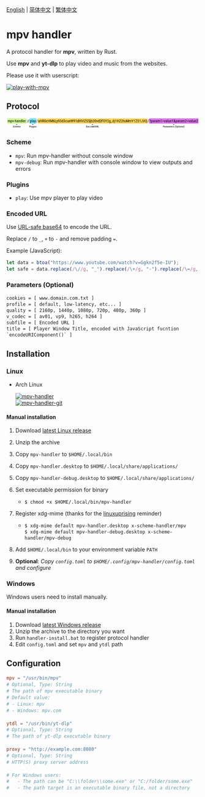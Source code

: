 [English][readme-en] | [简体中文][readme-zh-hans] | [繁体中文][readme-zh-hant]

[readme-en]: https://github.com/akiirui/mpv-handler/blob/main/README.md
[readme-zh-hans]: https://github.com/akiirui/mpv-handler/blob/main/README.zh-Hans.md
[readme-zh-hant]: https://github.com/akiirui/mpv-handler/blob/main/README.zh-Hant.md

# mpv handler

A protocol handler for **mpv**, written by Rust.

Use **mpv** and **yt-dlp** to play video and music from the websites.

Please use it with userscript:

[![play-with-mpv][badges-play-with-mpv]][greasyfork-play-with-mpv]

## Protocol

![](share/proto.png)

### Scheme

- `mpv`: Run mpv-handler without console window
- `mpv-debug`: Run mpv-handler with console window to view outputs and errors

### Plugins

- `play`: Use mpv player to play video

### Encoded URL

Use [URL-safe base64][rfc-base64-url] to encode the URL.

Replace `/` to `_`, `+` to `-` and remove padding `=`.

Example (JavaScript):

```javascript
let data = btoa("https://www.youtube.com/watch?v=Ggkn2f5e-IU");
let safe = data.replace(/\//g, "_").replace(/\+/g, "-").replace(/\=/g, "");
```

### Parameters (Optional)

```
cookies = [ www.domain.com.txt ]
profile = [ default, low-latency, etc... ]
quality = [ 2160p, 1440p, 1080p, 720p, 480p, 360p ]
v_codec = [ av01, vp9, h265, h264 ]
subfile = [ Encoded URL ]
title = [ Player Window Title, encoded with JavaScript fucntion `encodeURIComponent()` ]
```

## Installation

### Linux

- Arch Linux

  [![mpv-handler][badges-aur]][download-aur] \
  [![mpv-handler-git][badges-aur-git]][download-aur-git]

#### Manual installation

1. Download [latest Linux release][download-linux]
2. Unzip the archive
3. Copy `mpv-handler` to `$HOME/.local/bin`
4. Copy `mpv-handler.desktop` to `$HOME/.local/share/applications/`
5. Copy `mpv-handler-debug.desktop` to `$HOME/.local/share/applications/`
6. Set executable permission for binary

   - ```
     $ chmod +x $HOME/.local/bin/mpv-handler
     ```

7. Register xdg-mime (thanks for the [linuxuprising][linuxuprising] reminder)

   - ```
     $ xdg-mime default mpv-handler.desktop x-scheme-handler/mpv
     $ xdg-mime default mpv-handler-debug.desktop x-scheme-handler/mpv-debug
     ```

8. Add `$HOME/.local/bin` to your environment variable `PATH`
9. **Optional**: _Copy `config.toml` to `$HOME/.config/mpv-handler/config.toml` and configure_

### Windows

Windows users need to install manually.

#### Manual installation

1. Download [latest Windows release][download-windows]
2. Unzip the archive to the directory you want
3. Run `handler-install.bat` to register protocol handler
4. Edit `config.toml` and set `mpv` and `ytdl` path

## Configuration

```toml
mpv = "/usr/bin/mpv"
# Optional, Type: String
# The path of mpv executable binary
# Default value:
# - Linux: mpv
# - Windows: mpv.com

ytdl = "/usr/bin/yt-dlp"
# Optional, Type: String
# The path of yt-dlp executable binary

proxy = "http://example.com:8080"
# Optional, Type: String
# HTTP(S) proxy server address

# For Windows users:
#   - The path can be "C:\\folder\\some.exe" or "C:/folder/some.exe"
#   - The path target is an executable binary file, not a directory
```

[rfc-base64-url]: https://datatracker.ietf.org/doc/html/rfc4648#section-5
[badges-aur-git]: https://img.shields.io/aur/version/mpv-handler-git?label=mpv-handler-git&style=for-the-badge
[badges-aur]: https://img.shields.io/aur/version/mpv-handler?label=mpv-handler&style=for-the-badge
[badges-play-with-mpv]: https://img.shields.io/badge/dynamic/json?style=for-the-badge&label=play-with-mpv&prefix=v&query=version&url=https%3A%2F%2Fgreasyfork.org%2Fscripts%2F416271.json
[download-aur-git]: https://aur.archlinux.org/packages/mpv-handler-git/
[download-aur]: https://aur.archlinux.org/packages/mpv-handler/
[download-linux]: https://github.com/akiirui/mpv-handler/releases/latest/download/mpv-handler-linux-amd64.zip
[download-macos]: https://github.com/akiirui/mpv-handler/releases/latest/download/mpv-handler-macos-amd64.zip
[download-windows]: https://github.com/akiirui/mpv-handler/releases/latest/download/mpv-handler-windows-amd64.zip
[greasyfork-play-with-mpv]: https://greasyfork.org/scripts/416271-play-with-mpv
[linuxuprising]: https://www.linuxuprising.com/2021/07/open-youtube-and-more-videos-from-your.html

